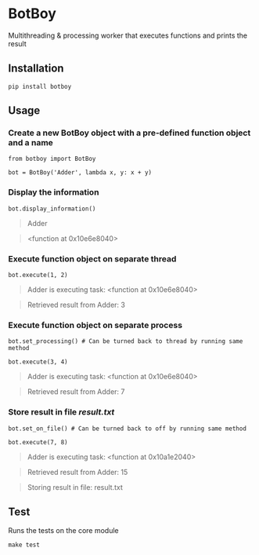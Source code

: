 # BotBoy
Multithreading &amp; processing worker that executes functions and prints the
result

## Installation
`pip install botboy`

## Usage
### Create a new BotBoy object with a pre-defined function object and a name

`from botboy import BotBoy`

`bot = BotBoy('Adder', lambda x, y: x + y)`

### Display the information

`bot.display_information()`

> Adder

> <function <lambda> at 0x10e6e8040>

### Execute function object on separate thread

`bot.execute(1, 2)`

> Adder is executing task: <function <lambda> at 0x10e6e8040>

> Retrieved result from Adder: 3
### Execute function object on separate process

`bot.set_processing() # Can be turned back to thread by running same method`

`bot.execute(3, 4)`

> Adder is executing task: <function <lambda> at 0x10e6e8040>

> Retrieved result from Adder: 7

### Store result in file *result.txt*

`bot.set_on_file() # Can be turned back to off by running same method`

`bot.execute(7, 8)`

> Adder is executing task: <function <lambda> at 0x10a1e2040>

> Retrieved result from Adder: 15

> Storing result in file: result.txt

## Test

Runs the tests on the core module

`make test`
